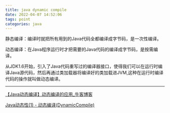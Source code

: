 ```yaml
---
title: java dynamic compile
date: 2022-04-07 14:52:06
tags: point
categories: java
---
```


静态编译：编译时就把所有用到的Java代码全都编译成字节码，是一次性编译。

动态编译：在Java程序运行时才把需要的Java代码的编译成字节码，是按需编译。

从JDK1.6开始，引入了Java代码重写过的编译器接口，使得我们可以在运行时编译Java源代码，然后再通过类加载器将编译好的类加载进JVM,这种在运行时编译代码的操作就叫做动态编译。

















---

[【Java动态编译】动态编译的应用_牛客博客](https://blog.nowcoder.net/n/d2a7554ea2ec4e4b978cf4a74c3c41b2)

[Java动态性(1) - 动态编译(DynamicCompile)](https://segmentfault.com/a/1190000016842546)

